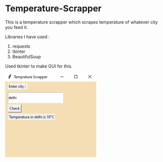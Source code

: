 # Temperature-Scrapper
This is a temperature scrapper which scrapes temperature of whatever city you feed it. 

Libraries I have used :
1. requests
2. tkinter
3. BeautifulSoup

Used tkinter to make GUI for this.

![](tkinter_winow.png)
